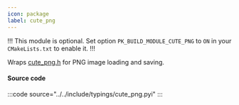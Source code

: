 ```yaml
---
icon: package
label: cute_png
---
```


!!!
This module is optional. Set option `PK_BUILD_MODULE_CUTE_PNG` to `ON` in your `CMakeLists.txt` to enable it.
!!!

Wraps [cute_png.h](https://github.com/RandyGaul/cute_headers/blob/master/cute_png.h) for PNG image loading and saving.

#### Source code

:::code source="../../include/typings/cute_png.pyi" :::
